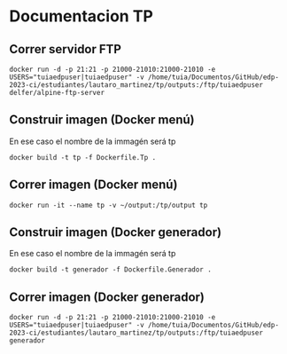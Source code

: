 # Documentacion TP

## Correr servidor FTP
```
docker run -d -p 21:21 -p 21000-21010:21000-21010 -e USERS="tuiaedpuser|tuiaedpuser" -v /home/tuia/Documentos/GitHub/edp-2023-ci/estudiantes/lautaro_martinez/tp/outputs:/ftp/tuiaedpuser delfer/alpine-ftp-server
```

## Construir imagen (Docker menú)
En ese caso el nombre de la immagén será tp
```
docker build -t tp -f Dockerfile.Tp .
```

## Correr imagen (Docker menú)

```
docker run -it --name tp -v ~/output:/tp/output tp
```

## Construir imagen (Docker generador)
En ese caso el nombre de la immagén será tp
```
docker build -t generador -f Dockerfile.Generador .
```

## Correr imagen (Docker generador)

```
docker run -d -p 21:21 -p 21000-21010:21000-21010 -e USERS="tuiaedpuser|tuiaedpuser" -v /home/tuia/Documentos/GitHub/edp-2023-ci/estudiantes/lautaro_martinez/tp/outputs:/ftp/tuiaedpuser generador
```